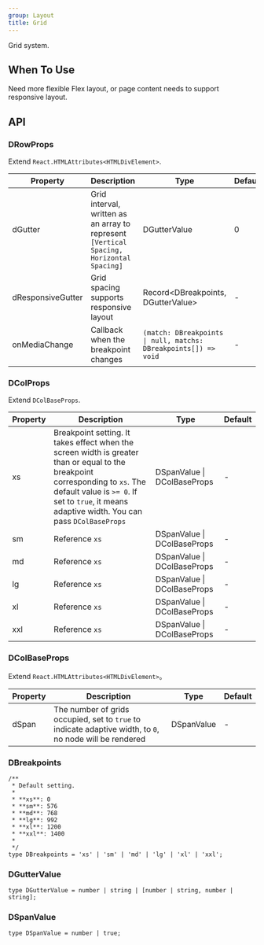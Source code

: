 ```yaml
---
group: Layout
title: Grid
---
```


Grid system.

## When To Use

Need more flexible Flex layout, or page content needs to support responsive layout.

## API

### DRowProps

Extend `React.HTMLAttributes<HTMLDivElement>`.

<!-- prettier-ignore-start -->
| Property | Description | Type | Default | 
| --- | --- | --- | --- | 
| dGutter | Grid interval, written as an array to represent `[Vertical Spacing, Horizontal Spacing]` | DGutterValue | 0 |
| dResponsiveGutter | Grid spacing supports responsive layout | Record\<DBreakpoints, DGutterValue\> | - |
| onMediaChange | Callback when the breakpoint changes | `(match: DBreakpoints \| null, matchs: DBreakpoints[]) => void` | - | 
<!-- prettier-ignore-end -->

### DColProps

Extend `DColBaseProps`.

<!-- prettier-ignore-start -->
| Property | Description | Type | Default | 
| --- | --- | --- | --- | 
| xs | Breakpoint setting. It takes effect when the screen width is greater than or equal to the breakpoint corresponding to `xs`. The default value is `>= 0`. If set to `true`, it means adaptive width. You can pass `DColBaseProps` | DSpanValue \| DColBaseProps | - |
| sm | Reference `xs` | DSpanValue \| DColBaseProps | - |
| md | Reference `xs` | DSpanValue \| DColBaseProps | - |
| lg | Reference `xs` | DSpanValue \| DColBaseProps | - |
| xl | Reference `xs` | DSpanValue \| DColBaseProps | - |
| xxl | Reference `xs` | DSpanValue \| DColBaseProps | - |
<!-- prettier-ignore-end -->

### DColBaseProps

Extend `React.HTMLAttributes<HTMLDivElement>`。

<!-- prettier-ignore-start -->
| Property | Description | Type | Default | 
| --- | --- | --- | --- | 
| dSpan | The number of grids occupied, set to `true` to indicate adaptive width, to `0`, no node will be rendered | DSpanValue | - |
<!-- prettier-ignore-end -->

### DBreakpoints

```tsx
/**
 * Default setting.
 *
 * **xs**: 0
 * **sm**: 576
 * **md**: 768
 * **lg**: 992
 * **xl**: 1200
 * **xxl**: 1400
 *
 */
type DBreakpoints = 'xs' | 'sm' | 'md' | 'lg' | 'xl' | 'xxl';
```

### DGutterValue

```tsx
type DGutterValue = number | string | [number | string, number | string];
```

### DSpanValue

```tsx
type DSpanValue = number | true;
```
